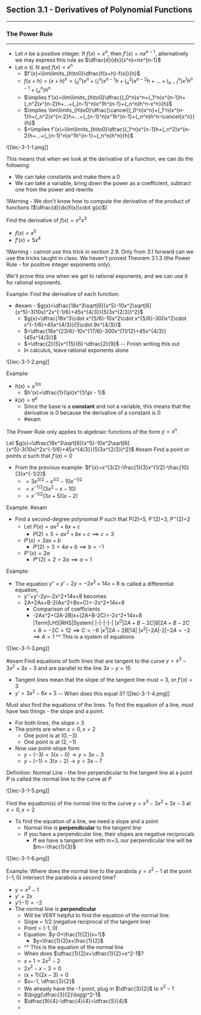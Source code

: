 ## Section 3.1 - Derivatives of Polynomial Functions
---

### The Power Rule
---

- Let $n$ be a positive integer. If $f(x) = x^n$, then $f'(x)=nx^{n-1}$, alternatively we may express this rule as $\dfrac{d}{dx}(x^n)=nx^{n-1}$
- Let $n\in N$ and $f(x)=x^n$
	- $f'(x)=\lim\limits_{h\to0}\dfrac{f(x+h)-f(x)}{h}$
	- $f(x+h)=(x+h)^n=(_0^n)x^n+(_1^n)x^{n-1}h+(_n^2)x^{n-2}h+...+(_{n-1}^n)x^1h^{n-1}+(_n^n)h^n$ 
	- $\implies f'(x)=\lim\limits_{h\to0}\dfrac{(_0^n)x^n+(_1^n)x^{n-1}h+(_n^2)x^{n-2}h+...+(_{n-1}^n)x^1h^{n-1}+(_n^n)h^n-x^n}{h}$
	- $\implies \lim\limits_{h\to0}\dfrac{\cancel{(_0^n)x^n}+(_1^n)x^{n-1}h+(_n^2)x^{n-2}h+...+(_{n-1}^n)x^1h^{n-1}+(_n^n)h^n-\cancel{x^n}}{h}$
	- $=\implies f'(x)=\lim\limits_{h\to0}\dfrac{(_1^n)x^{n-1}h+(_n^2)x^{n-2}h+...+(_{n-1}^n)x^1h^{n-1}+(_n^n)h^n}{h}$

![[lec-3-1-1.png]]

This means that when we look at the derivative of a function, we can do the following:
- We can take constants and make them a 0
- We can take a variable, bring down the power as a coefficient, subtract one from the power and rewrite

!Warning - We don't know how to compute the derivative of the product of functions ($\dfrac{d}{dx}f(x)\cdot g(x)$)

Find the derivative of $f(x)=x^2x^3$
- $f(x)=x^5$
- $f'(x)=5x^4$

!Warning - cannot use this trick in section 2.9. Only from 3.1 forward can we use the tricks taught in class. We haven't proved Theorem 3.1.3 (the Power Rule - for positive integer exponents only). 

We'll prove this one when we get to rational exponents, and we can use it for rational exponents.

Example: Find the derivative of each function:
- #exam - $g(x)=\dfrac{18x^3\sqrt[6]{x^5}-10x^2\sqrt[6]{x^5}-3(10x)^2x^{-1/6}+45x^{4/3}}{5(3x^{2/3})^2}$
	- $g(x)=\dfrac{18x^3\cdot x^{5/6}-10x^2\cdot x^{5/6}-300x^2\cdot x^{-1/6}+45x^{4/3}}{5\cdot 9x^{4/3}}$
	- $=\dfrac{18x^{23/6}-10x^{17/6}-300x^{11/12}+45x^{4/3}}{45x^{4/3}}$
	- $=\dfrac{2}{5}x^{15}{6}-\dfrac{2}{9}$ -- Finish writing this out
	- In calculus, leave rational exponents alone

![[lec-3-1-2.png]]

Example:
- $h(x)=x^{1/\pi}$
	- $h'(x)=\dfrac{1}{\pi}x^{1/\pi - 1}$
- $k(x)=\pi^e$
	- Since the base is a **constant** and not a variable, this means that the derivative is 0 because the derivative of a constant is 0
	- #exam

The Power Rule only applies to algebraic functions of the form $y=x^n$.

Let $g(x)=\dfrac{18x^3\sqrt[6]{x^5}-10x^2\sqrt[6]{x^5}-3(10x)^2x^{-1/6}+45x^{4/3}}{5(3x^{2/3})^2}$
#exam 
Find a point or points $a$ such that $f'(a)=0$
- From the previous example: $f'(x)=x^{3/2}-\frac{1}{3}x^{1/2}-\frac{10}{3}x^{-1/2}$
	- $=3x^{3/2}-x^{1/2}-10x^{-1/2}$
	- $=x^{-1/2}(3x^2-x-10)$
	- $=x^{-1/2}(3x+5)(x-2)$

Example:
#exam
- Find a second-degree polynomial P such that P(2)=5, P'(2)=3, P''(2)=2
	- Let $P(x)=ax^2+bx+c$
		- $P(2)=5=ax^2+bx+c \implies c=3$
	- $P'(x)=2ax+b$
		- $P'(2)=3=4a+b \implies b=-1$
	- $P''(x)=2a$
		- $P''(2)=2=2a \implies a=1$

Example:
- The equation $y'' + y' - 2y = -2x^2+14x+8$ is called a differential equation, 
	- y''+y'-2y=-2x^2+14x+8 becomes
	- 2A+2Ax+B-2(Ax^2+Bx+C)=-2x^2+14x+8
		- Comparison of coefficients
		- -2Ax^2+(2A-2B)x+(2A+B-2C)=-2x^2+14x+8
|Term|LHS|RHS|System|
|-|-|-|-|
|$x^0$|$2A+B-2C$|8|$2A+B-2C=8=-2C=12 \implies C=-6$
|$x^1$|$2A-2B$|14|
|$x^2$|$-2A$|-2|$-2A=-2 \implies A=1$
^^ This is a system of equations

![[lec-3-1-3.png]]

#exam
Find equations of both lines that are tangent to the curve $y=x^3-3x^2+3x-3$ and are parallel to the line $3x-y=15$
- Tangent lines mean that the slope of the tangent line must = 3, or $f'(x)=3$
- $y'=3x^2-6x+3$ -- When does this equal 3?
![[lec-3-1-4.png]]

Must also find the equations of the lines. To find the equation of a line, must have two things - the slope and a point.
- For both lines, the slope = 3
- The points are when $x=0, x=2$
	- One point is at $(0,-3)$
	- One point is at $(2,-1)$
- Now use point-slope form
	- $y-(-3)=3(x-0)\to y=3x-3$
	- $y-(-1)=3(x-2) \to y=3x-7$

Definition: Normal Line - the line perpendicular to the tangent line at a point $P$ is called the normal line to the curve at $P$

![[lec-3-1-5.png]]

Find the equation(s) of the normal line to the curve $y=x^3-3x^2+3x-3$ at $x=0, x=2$
- To find the equation of a line, we need a slope and a point
	- Normal line is **perpendicular** to the tangent line
	- If you have a perpendicular line, their slopes are negative reciprocals
		- If we have a tangent line with m=3, our perpendicular line will be $m=-\frac{1}{3}$

![[lec-3-1-6.png]]

Example: Where does the normal line to the parabola $y=x^2-1$ at the point $(-1,0)$ intersect the parabola a second time?
- $y=x^2-1$
- $y'=2x$
- $y'(-1)=-2$
- The normal line is **perpendicular**
	- Will be VERY helpful to find the equation of the normal line:
	- Slope = $1/2$ (negative reciprocal of the tangent line)
	- Point = (-1, 0)
	- Equation: $y-0=\frac{1}{2}(x+1)$
		- $y=\frac{1}{2}x+\frac{1}{2}$
	- ^^ This is the equation of the normal line
	- When does $\dfrac{1}{2}x+\dfrac{1}{2}=x^2-1$?
	- $x+1=2x^2-2$
	- $2x^2-x-3=0$
	- $(x+1)(2x-3)=0$
	- $x=-1, \dfrac{3}{2}$
	- We already have the -1 point, plug in $\dfrac{3}{2}$ to $x^2-1$
	- $\bigg(\dfrac{3}{2}\bigg)^2-1$
	- $\dfrac{9}{4}-\dfrac{4}{4}=\dfrac{5}{4}$
	- 